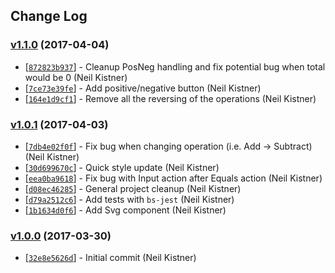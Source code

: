 ## Change Log

### [v1.1.0](https://github.com/wyze/reason-calculator/releases/tag/v1.1.0) (2017-04-04)

* [[`872823b937`](https://github.com/wyze/reason-calculator/commit/872823b937)] - Cleanup PosNeg handling and fix potential bug when total would be 0 (Neil Kistner)
* [[`7ce73e39fe`](https://github.com/wyze/reason-calculator/commit/7ce73e39fe)] - Add positive/negative button (Neil Kistner)
* [[`164e1d9cf1`](https://github.com/wyze/reason-calculator/commit/164e1d9cf1)] - Remove all the reversing of the operations (Neil Kistner)

### [v1.0.1](https://github.com/wyze/reason-calculator/releases/tag/v1.0.1) (2017-04-03)

* [[`7db4e02f0f`](https://github.com/wyze/reason-calculator/commit/7db4e02f0f)] - Fix bug when changing operation (i.e. Add -\> Subtract) (Neil Kistner)
* [[`30d699670c`](https://github.com/wyze/reason-calculator/commit/30d699670c)] - Quick style update (Neil Kistner)
* [[`eea0ba9618`](https://github.com/wyze/reason-calculator/commit/eea0ba9618)] - Fix bug with Input action after Equals action (Neil Kistner)
* [[`d08ec46285`](https://github.com/wyze/reason-calculator/commit/d08ec46285)] - General project cleanup (Neil Kistner)
* [[`d79a2512c6`](https://github.com/wyze/reason-calculator/commit/d79a2512c6)] - Add tests with `bs-jest` (Neil Kistner)
* [[`1b1634d0f6`](https://github.com/wyze/reason-calculator/commit/1b1634d0f6)] - Add Svg component (Neil Kistner)

### [v1.0.0](https://github.com/wyze/reason-calculator/releases/tag/v1.0.0) (2017-03-30)

* [[`32e8e5626d`](https://github.com/wyze/reason-calculator/commit/32e8e5626d)] - Initial commit (Neil Kistner)

